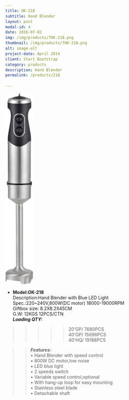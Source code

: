 ```yaml
---
title: OK-218
subtitle: Hand Blender
layout: post
modal-id: 4
date: 2016-07-02
img: /img/products/7OK-218.png
thumbnail: /img/products/7OK-218.png
alt: image-alt
project-date: April 2014
client: Start Bootstrap
category: products
description: Hand Blender
permalink: /products/218

---
```

<div>
<img src="/img/products/7OK-218.png" class="img-responsive img-centered" style="height:600px"/>
</div>

- **Model:OK-218**       
   Description:Hand Blender with Blue LED Light  
Spec.:220~240V,800W(DC motor)   18000-19000RPM  
Giftbox size: 8.2X8.2X45CM    
G.W: 12KGS   12PCS/CTN   
**_Loading QTY:_**    
 >>>>>20'GP/  7680PCS   
       40'GP/   15696PCS   
       40'HQ/  19188PCS    

 >> **_Features:_**   
 • Hand Blender with speed control  
• 800W DC motor,low noise    
• LED blue light   
• 2 speeds switch  
• Variable speed control,optional  
• With hang-up loop for easy mounting   
• Stainless steel blade  
• Detachable shaft  
